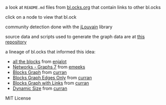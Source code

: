 a look at `README.md` files from [bl.ocks.org](http://bl.ocks.org/) that contain links to other bl.ocks 

click on a node to view that bl.ock  

community detection done with the [jLouvain](https://github.com/upphiminn/jLouvain) library

source data and scripts used to generate the graph data are at [this repository](https://github.com/micahstubbs/readme-vis)

a lineage of bl.ocks that informed this idea:

* [all the blocks](http://bl.ocks.org/enjalot/6ac67b0d8ed673c9aa61) from [enjalot](http://bl.ocks.org/enjalot)
* [Networks - Graphs 7](http://bl.ocks.org/emeeks/f2f6883ac7c965d09b90) from [emeeks](http://bl.ocks.org/emeeks)
* [Blocks Graph](http://bl.ocks.org/curran/1da93bab4cdc708f41ae) from [curran](http://bl.ocks.org/curran)
* [Blocks Graph Edges Only](http://bl.ocks.org/curran/daf6bc9db8b0a28e3973) from [curran](http://bl.ocks.org/curran)
* [Blocks Graph with Links](http://bl.ocks.org/curran/be4a45ec74357e7d9b10) from [curran](http://bl.ocks.org/curran)
* [Dynamic Size](http://bl.ocks.org/curran/db1e524cae5e4344b2e6) from [curran](http://bl.ocks.org/curran)

MIT License

